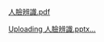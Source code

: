 [人臉辨識.pdf](https://github.com/Hungtom831206/Face-Recognition/files/13997670/default.pdf)



[Uploading 人臉辨識.pptx…]()
